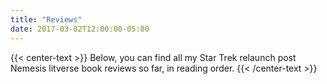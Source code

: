 ```yaml
---
title: "Reviews"
date: 2017-03-02T12:00:00-05:00
---
```


{{< center-text >}}
  Below, you can find all my Star Trek relaunch post Nemesis litverse book reviews so far, in reading order.
{{< /center-text >}}